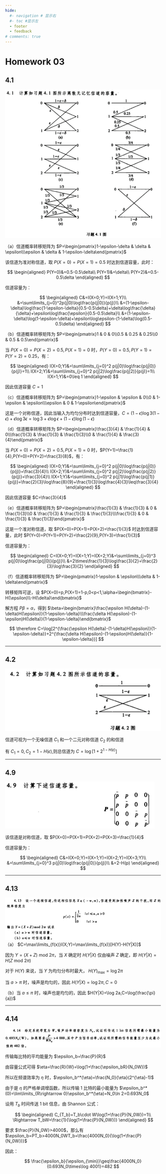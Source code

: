 ```yaml
---
hide:
  #- navigation # 显示右
  #- toc #显示左
  - footer
  - feedback
# comments: true
--- 
```

# Homework 03

## 4.1

![](../../../assets/Pasted%20image%2020250612135709.png)

（a）信道概率转移矩阵为 $P=\begin{pmatrix}1-\epsilon-\delta & \delta & \epsilon\\\epsilon & \delta & 1-\epsilon-\delta\end{pmatrix}$

该信道为准对称信道，取 $P(X=0)=P(X=1)=0.5$ 时达到信道容量，此时：

$$
\begin{aligned}
P(Y=0)&=0.5-0.5\delta\\
P(Y=1)&=\delta\\
P(Y=2)&=0.5-0.5\delta
\end{aligned}
$$

信道容量为：

$$
\begin{aligned}
C&=I(X=0;Y)=I(X=1;Y)\\
&=\sum\limits_{j=0}^2p(j|0)\log\frac{p(j|0)}{p(j)}\\
&=(1-\epsilon-\delta)\log\frac{1-\epsilon-\delta}{0.5-0.5\delta}+\delta\log\frac{\delta}{\delta}+\epsilon\log\frac{\epsilon}{0.5-0.5\delta}\\
&=(1-\epsilon-\delta)\log(1-\epsilon-\delta)+\epsilon\log\epsilon-(1-\delta)\log(0.5-0.5\delta)
\end{aligned}
$$

（b）信道概率转移矩阵为 $P=\begin{pmatrix}1 & 0 & 0\\0.5 & 0.25 & 0.25\\0 & 0.5 & 0.5\end{pmatrix}$

当 $P(X=0)=P(X=2)=0.5,P(X=1)=0$ 时，$P(Y=0)=0.5,P(Y=1)=P(Y=2)=0.25$，有：

$$
\begin{aligned}
I(X=0;Y)&=\sum\limits_{j=0}^2 p(j|0)\log\frac{p(j|0)}{p(j)}=1\\
I(X=2;Y)&=\sum\limits_{j=0}^2 p(j|2)\log\frac{p(j|2)}{p(j)}=1\\
I(X=1;Y)&=0\leq 1
\end{aligned}
$$

因此信道容量 $C=1$

（c）信道概率转移矩阵为 $P=\begin{pmatrix}1-\epsilon & \epsilon & 0\\0 & 1-\epsilon & \epsilon\\\epsilon & 0 & 1-\epsilon\end{pmatrix}$

这是一个对称信道，因此当输入为均匀分布时达到信道容量，$C=(1-\epsilon)\log 3(1-\epsilon)+\epsilon\log 3\epsilon=\log 3+\epsilon\log\epsilon+(1-\epsilon)\log(1-\epsilon)$

（d）信道概率转移矩阵为 $P=\begin{pmatrix}\frac{3}{4} & \frac{1}{4} & 0\\\frac{1}{3} & \frac{1}{3} & \frac{1}{3}\\0 & \frac{1}{4} & \frac{3}{4}\end{pmatrix}$

当 $P(X=0)=P(X=2)=0.5,P(X=1)=0$ 时，$P(Y=1)=\frac{1}{4},P(Y=0)=P(Y=2)=\frac{3}{8}$，有：

$$
\begin{aligned}
I(X=0;Y)&=\sum\limits_{j=0}^2 p(j|0)\log\frac{p(j|0)}{p(j)}=\frac{3}{4}\\
I(X=2;Y)&=\sum\limits_{j=0}^2 p(j|2)\log\frac{p(j|2)}{p(j)}=\frac{3}{4}\\
I(X=1;Y)&=\sum\limits_{j=0}^2 p(j|1)\log\frac{p(j|1)}{p(j)}=\frac{2}{3}\log\frac{8}{9}+\frac{1}{3}\log\frac{4}{3}\leq\frac{3}{4}
\end{aligned}
$$

因此信道容量 $C=\frac{3}{4}$

（e）信道概率转移矩阵为 $P=\begin{pmatrix}\frac{1}{3} & \frac{1}{3} & 0 & \frac{1}{3}\\0 & \frac{1}{3} & \frac{1}{3} & \frac{1}{3}\\\frac{1}{3} & 0 & \frac{1}{3} & \frac{1}{3}\end{pmatrix}$

这是一个准对称信道，取 $P(X=0)=P(X=1)=P(X=2)=\frac{1}{3}$ 时达到信道容量，此时 $P(Y=0)=P(Y=1)=P(Y=2)=\frac{2}{9},P(Y=3)=\frac{1}{3}$

信道容量为：

$$
\begin{aligned}
C=I(X=0;Y)=I(X=1;Y)=I(X=2;Y)&=\sum\limits_{j=0}^3 p(j|0)\log\frac{p(j|0)}{p(j)}\\
&=2\times\frac{1}{3}\log\frac{3}{2}=\frac{2}{3}\log\frac{3}{2}
\end{aligned}
$$

（f）信道概率转移矩阵为 $P=\begin{pmatrix}1-\epsilon & \epsilon\\\delta & 1-\delta\end{pmatrix}$

转移矩阵可逆，设 $P(X=0)=p,P(X=1)=1-p,0<p<1,\alpha=\begin{bmatrix}-H(\epsilon)\\-H(\delta)\end{bmatrix}$

解方程 $P\beta=\alpha$，得到 $\beta=\begin{bmatrix}\frac{\epsilon H(\delta)-(1-\delta)H(\epsilon)}{1-\epsilon-\delta}\\\frac{\delta H(\epsilon)-(1-\epsilon)H(\delta)}{1-\epsilon-\delta}\end{bmatrix}$

$$
\therefore C=\log[2^{\frac{\epsilon H(\delta)-(1-\delta)H(\epsilon)}{1-\epsilon-\delta}}+2^{\frac{\delta H(\epsilon)-(1-\epsilon)H(\delta)}{1-\epsilon-\delta}}]
$$

***
## 4.2

![](../../../assets/Pasted%20image%2020250612165206.png)

信道可视为一个无噪信道 $C_1$ 和一个二元对称信道 $C_2$ 的和信道

有 $C_1=0,C_2=1-H(\epsilon)$,则总信道为 $C=\log[1+2^{1-H(\epsilon)}]$
***
## 4.9

![](../../../assets/Pasted%20image%2020250612165832.png)

该信道是对称信道，取 $P(X=0)=P(X=1)=P(X=2)=P(X=3)=\frac{1}{4}$

信道容量为：

$$
\begin{aligned}
C&=I(X=0;Y)=I(X=1;Y)=I(X=2;Y)=I(X=3;Y)\\
&=\sum\limits_{j=0}^3 p(j|0)\log\frac{p(j|0)}{p(j)}\\
&=2-H(p)
\end{aligned}
$$

***
## 4.13

![](../../../assets/Pasted%20image%2020250612170148.png)
（a） $C=\max\limits_{f(x)}I(X;Y)=\max\limits_{f(x)}[H(Y)-H(Y|X)]$

因为 $Y=(X+Z)\text{ mod }2\pi$，当 $X$ 确定时 $H(Y|X)$ 仅由噪声 $Z$ 确定，即 $H(Y|X)=H(Z\text{ mod }2\pi)$

对于 $H(Y)$ 来说，当 $Y$ 为均匀分布时最大， $H(Y)_{\max}=\log 2\pi$

当 $a>\pi$ 时，噪声是均匀的，因此 $H(Y|X)=\log 2\pi,C=0$

（b）当 $a\leq\pi$ 时，噪声也是均匀的，因此 $H(Y|X)=\log 2a,C=\log(\frac{\pi}{a})$
***
## 4.14

![](../../../assets/Pasted%20image%2020250612170535.png)


传输每比特的平均能量为 $\epsilon_b=\frac{P}{R}$

由容量公式可得 $\eta=\frac{R}{W}=\log(1+\frac{\epsilon_bR}{N_0W})$

所以在频谱效率为 $\eta$ 时，$\epsilon_b^*(\eta)=\frac{N_0}{\eta}(2^{\eta}-1)$

由于是 $\eta$ 的严格单调增函数，所以传输 1 比特的最小能量为 $\epsilon_b^*(0)=\lim\limits_{R\rightarrow 0}\epsilon_b^*(\eta)=N_0\ln 2=0.693N_0$

设用 $T_b$ 时间传送 1 bit 信息，由 Shannon 公式：

$$
\begin{aligned}
C_{T_b}=T_b\cdot W\log(1+\frac{P}{N_0W})=1\\
\Rightarrow T_bW=\frac{1}{\log(1+\frac{P}{N_0W})}
\end{aligned}
$$

要求 $\frac{P}{N_0W}>4000$，那么有 $\epsilon_b=PT_b>4000N_0WT_b=\frac{4000N_0}{\log(1+\frac{P}{N_0W})}$

因此：

$$
\frac{\epsilon_b}{\epsilon_{\min}}\geq\frac{4000N_0}{0.693N_0\times\log 4001}=482
$$
